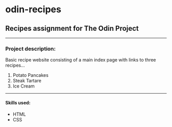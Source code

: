 # odin-recipes
## Recipes assignment for The Odin Project
___
### Project description:
Basic recipe website consisting of a main index page with links to three recipes...

1. Potato Pancakes
2. Steak Tartare
3. Ice Cream
____

#### Skills used:
- HTML
- CSS 